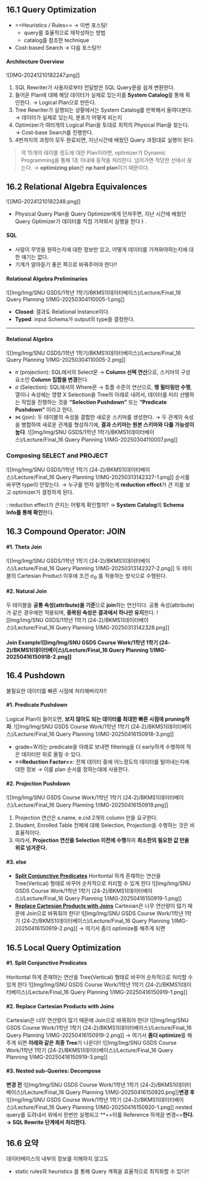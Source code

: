 ## 16.1 Query Optimization
- ==Heuristics / Rules== → 이번 포스팅!
	- query를 효율적으로 재작성하는 방법
	- catalog를 참조한 technique
- Cost-based Search → 다음 포스팅!!!
#### Architecture Overview
![[IMG-20241210182247.png]]
1. SQL Rewriter가 사용자로부터 전달받은 SQL Query문을 쉽게 변환한다. 
2. 들어온 Plan에 대해 해당 데이터가 실제로 있는지를 **System Catalog**를 통해 확인한다. 
   → Logical Plan으로 만든다. 
3. Tree Rewriter가 실행되는 상황에서는 System Catalog를 반복해서 들여다본다. 
   → 데이터가 실제로 있는지, 분포가 어떻게 되는지
4. Optimizer가 여러개의 Logical Plan을 토대로 최적의 Physical Plan을 찾는다. 
   → Cost-base Search를 진행한다. 
5. 4번까지의 과정이 모두 완료되면, 지난시간에 배웠던 Query 과정대로 실행이 된다. 
> 약 15개의 테이블 정도에 대한 Plan이라면, optimizer가 Dynamic Programming을 통해 1초 이내에 동작을 처리한다. 넘어가면 적당한 선에서 끊는다. 
> → **optimizing plan**은 **np hard plan**이기 때문이다.

## 16.2 Relational Algebra Equivalences
![[IMG-20241210182248.png]]
- Physical Query Plan을 Query Optimizer에게 던져주면, 
  지난 시간에 배웠던 Query Optimizer가 데이터를 직접 가져와서 실행을 한다ㅏ. 
#### SQL
- 사람이 무엇을 원하는지에 대한 정보만 있고, 
  어떻게 데이터를 가져와야하는지에 대한 얘기는 없다. 
- 기계가 알아듣기 좋은 쪽으로 바꿔주어야 한다!!
#### Relational Algebra Preliminaries
![[Img/Img/SNU GSDS/1학년 1학기/BKMS1(데이터베이스)/Lecture/Final_16 Query Planning 1/IMG-20250304110005-1.png]]
- **Closed**: 결과도 Relational Instance이다. 
- **Typed**: input Schema가 output의 type을 결정한다. 
- - -
#### Relational Algebra

![[Img/Img/SNU GSDS/1학년 1학기/BKMS1(데이터베이스)/Lecture/Final_16 Query Planning 1/IMG-20250304110005-2.png]]
- $\pi$ (projection): SQL에서의 Select문
  → **Column 선택 연산**으로, 스키마의 구성 요소인 **Column 집합을 변경**한다. 
- $\sigma$ (Selection): SQL에서의 Where문
  → 튜플 수준의 연산으로, **행 필터링만 수행**, 열이나 속성에는 영향 X
	Selection을 Tree의 아래로 내려서, 데이터를 미리 선별하는 작업을 진행하는 것을 **“Selection Pushdown”** 또는 **“Predicate Pushdown”** 이라고 한다. 
- $\Join$ (join): 두 테이블의 속성을 결합한 새로운 스키마를 생성한다. 
  → 두 관계의 속성을 병합하여 새로운 관계를 형성하기에, **결과 스키마는 원본 스키마와 다를 가능성이 높다**. ![[Img/Img/SNU GSDS/1학년 1학기/BKMS1(데이터베이스)/Lecture/Final_16 Query Planning 1/IMG-20250304110007.png]]
### Composing SELECT and PROJECT
![[Img/Img/SNU GSDS/1학년 1학기 (24-2)/BKMS1(데이터베이스)/Lecture/Final_16 Query Planning 1/IMG-20250313142327-1.png]]
순서를 바꾸면 type이 안맞는다. 
→ 누구를 먼저 실행하는게 **reduction effect**가 큰 지를 보고 optimizer가 결정하게 된다. 

: reduction effect가 큰지는 어떻게 확인할까? 
→ **System Catalog**의 **Schema Info를 통해 확인**한다. 
## 16.3 Compound Operator: JOIN
#### #1. Theta Join
![[Img/Img/SNU GSDS/1학년 1학기 (24-2)/BKMS1(데이터베이스)/Lecture/Final_16 Query Planning 1/IMG-20250313142327-2.png]]
두 테이블의 Cartesian Product 이후에 조건 $\sigma_\Theta$  를 적용하는 방식으로 수행된다. 
#### #2. Natural Join
두 테이블을 **공통 속성(attribute)을 기준**으로 **join**하는 연산이다. 
공통 속성(attribute)가 같은 경우에만 적용되며, **중복된 속성은 결과에서 하나만 유지**한다. ![[Img/Img/SNU GSDS/1학년 1학기 (24-2)/BKMS1(데이터베이스)/Lecture/Final_16 Query Planning 1/IMG-20250313142328.png]]
#### Join Example![[Img/Img/SNU GSDS Course Work/1학년 1학기 (24-2)/BKMS1(데이터베이스)/Lecture/Final_16 Query Planning 1/IMG-20250416150918-2.png]]
## 16.4 Pushdown
불필요한 데이터를 빠른 시점에 처리해버리자!!
#### #1. Predicate Pushdown
Logical Plan이 들어오면, **보지 않아도 되는 데이터를 최대한 빠른 시점에 pruning하자**. 
![[Img/Img/SNU GSDS Course Work/1학년 1학기 (24-2)/BKMS1(데이터베이스)/Lecture/Final_16 Query Planning 1/IMG-20250416150918-3.png]]
- grade=’A’라는 predicate을 아래로 보내면 filtering을 더 early하게 수행하여 적은 데이터만 위로 올릴 수 있다. 
- **==Reduction Factor==**: 전체 데이터 중에 어느정도의 데이터를 털어내는지에 대한 정보
  → 이를 plan 순서를 정하는데에 사용한다. 
#### #2. Projection Pushdown
![[Img/Img/SNU GSDS Course Work/1학년 1학기 (24-2)/BKMS1(데이터베이스)/Lecture/Final_16 Query Planning 1/IMG-20250416150919.png]]
1. Projection 연산은 s.name, e.cid 2개의 column 만을 요구한다. 
2. Student, Enrolled Table 전체에 대해 Selection, Projection을 수행하는 것은 비효율적이다. 
3. 따라서, **Projection 연산을 Selection 이전에 수행**하여 **최소한의 필요한 값 만을 위로 넘겨준다.**
#### #3. else
- <b><u>Split Conjunctive Predicates</u></b>
  Horitontal 하게 존재하는 연산을 Tree(Vertical) 형태로 바꾸어 순차적으로 처리할 수 있게 한다 ![[Img/Img/SNU GSDS Course Work/1학년 1학기 (24-2)/BKMS1(데이터베이스)/Lecture/Final_16 Query Planning 1/IMG-20250416150919-1.png]]
- <b><u>Replace Cartesian Products with Joins</u></b>
  Cartesian은 너무 연산량이 많기 때문에 Join으로 바꿔줘야 한다! ![[Img/Img/SNU GSDS Course Work/1학년 1학기 (24-2)/BKMS1(데이터베이스)/Lecture/Final_16 Query Planning 1/IMG-20250416150919-2.png]]
  → 여기서 좀더 optimize를 해주게 되면
## 16.5 Local Query Optimization
#### #1. Split Conjunctive Predicates
 Horitontal 하게 존재하는 연산을 Tree(Vertical) 형태로 바꾸어 순차적으로 처리할 수 있게 한다 ![[Img/Img/SNU GSDS Course Work/1학년 1학기 (24-2)/BKMS1(데이터베이스)/Lecture/Final_16 Query Planning 1/IMG-20250416150919-1.png]]
#### #2. Replace Cartesian Products with Joins
  Cartesian은 너무 연산량이 많기 때문에 Join으로 바꿔줘야 한다! ![[Img/Img/SNU GSDS Course Work/1학년 1학기 (24-2)/BKMS1(데이터베이스)/Lecture/Final_16 Query Planning 1/IMG-20250416150919-2.png]]
   → 여기서 **좀더 optimize**를 해주게 되면 **아래와 같은 최종 Tree**가 나온다!! ![[Img/Img/SNU GSDS Course Work/1학년 1학기 (24-2)/BKMS1(데이터베이스)/Lecture/Final_16 Query Planning 1/IMG-20250416150919-3.png]]
#### #3. Nested sub-Queries: Decompose
**변경 전**
![[Img/Img/SNU GSDS Course Work/1학년 1학기 (24-2)/BKMS1(데이터베이스)/Lecture/Final_16 Query Planning 1/IMG-20250416150920.png]]**변경 후** ![[Img/Img/SNU GSDS Course Work/1학년 1학기 (24-2)/BKMS1(데이터베이스)/Lecture/Final_16 Query Planning 1/IMG-20250416150920-1.png]]
nested query를 도려내서 위에서 한번만 실행되고 **==이를 Reference 하게끔 변경==**한다. 
→ SQL Rewrite 단계에서 처리한다.**
## 16.6 요약
데이터베이스의 내부의 정보를 이해하지 않고도
- static rules와 heuristics
를 통해 Query 계획을 효율적으로 최적화할 수 있다!!




